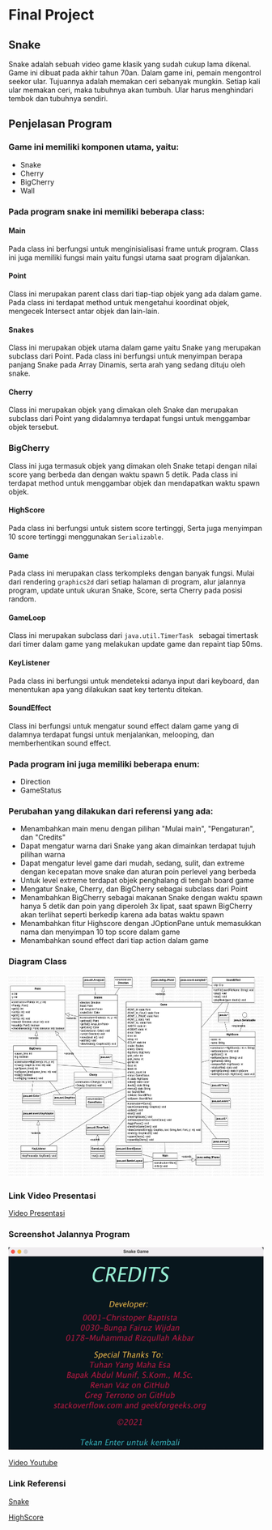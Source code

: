 # Final Project
## Snake
Snake adalah sebuah video game klasik yang sudah cukup lama dikenal. Game ini dibuat pada akhir tahun 70an. Dalam game ini, pemain mengontrol seekor ular. Tujuannya adalah memakan ceri sebanyak mungkin. Setiap kali ular memakan ceri, maka tubuhnya akan tumbuh. Ular harus menghindari tembok dan tubuhnya sendiri.
## Penjelasan Program
### Game ini memiliki komponen utama, yaitu:
* Snake
* Cherry
* BigCherry
* Wall

### Pada program snake ini memiliki beberapa class:
#### Main
Pada class ini berfungsi untuk menginisialisasi frame untuk program. Class ini juga memiliki fungsi main yaitu fungsi utama saat program dijalankan.
#### Point
Class ini merupakan parent class dari tiap-tiap objek yang ada dalam game. Pada class ini terdapat method untuk mengetahui koordinat objek, mengecek Intersect antar objek dan lain-lain.
#### Snakes
Class ini merupakan objek utama dalam game yaitu Snake yang merupakan subclass dari Point. Pada class ini berfungsi untuk menyimpan berapa panjang Snake pada Array Dinamis, serta arah yang sedang dituju oleh snake.
#### Cherry
Class ini merupakan objek yang dimakan oleh Snake dan merupakan subclass dari Point yang didalamnya terdapat fungsi untuk menggambar objek tersebut.
### BigCherry
Class ini juga termasuk objek yang dimakan oleh Snake tetapi dengan nilai score yang berbeda dan dengan waktu spawn 5 detik. Pada class ini terdapat method untuk menggambar objek dan mendapatkan waktu spawn objek.
#### HighScore
Pada class ini berfungsi untuk sistem score tertinggi, Serta juga menyimpan 10 score tertinggi menggunakan `Serializable`.
#### Game
Pada class ini merupakan class terkompleks dengan banyak fungsi. Mulai dari rendering `graphics2d` dari setiap halaman di program, alur jalannya program, update untuk ukuran Snake, Score, serta Cherry pada posisi random.
#### GameLoop
Class ini merupakan subclass dari `java.util.TimerTask ` sebagai timertask dari timer dalam game yang melakukan update game dan repaint tiap 50ms.
#### KeyListener
Pada class ini berfungsi untuk mendeteksi adanya input dari keyboard, dan menentukan apa yang dilakukan saat key tertentu ditekan.
#### SoundEffect
Class ini berfungsi untuk mengatur sound effect dalam game yang di dalamnya terdapat fungsi untuk menjalankan, melooping, dan memberhentikan sound effect.

### Pada program ini juga memiliki beberapa enum:
* Direction
* GameStatus

### Perubahan yang dilakukan dari referensi yang ada:
* Menambahkan main menu dengan pilihan "Mulai main", "Pengaturan", dan "Credits"
* Dapat mengatur warna dari Snake yang akan dimainkan terdapat tujuh pilihan warna
* Dapat mengatur level game dari mudah, sedang, sulit, dan extreme dengan kecepatan move snake dan aturan poin perlevel yang berbeda
* Untuk level extreme terdapat objek penghalang di tengah board game
* Mengatur Snake, Cherry, dan BigCherry sebagai subclass dari Point
* Menambahkan BigCherry sebagai makanan Snake dengan waktu spawn hanya 5 detik dan poin yang diperoleh 3x lipat, saat spawn BigCherry akan terlihat seperti berkedip karena ada batas waktu spawn
* Menambahkan fitur Highscore dengan JOptionPane untuk memasukkan nama dan menyimpan 10 top score dalam game
* Menambahkan sound effect dari tiap action dalam game

### Diagram Class

<img height="400px" alt="Diagram" src="READMEAssets/SnakeDiagram.jpg">

### Link Video Presentasi

[Video Presentasi](https://youtu.be/S40It3yBGBQ)

### Screenshot Jalannya Program

<img height="400px" alt="DemoApp" src="READMEAssets/DemoAppSnake.gif">

[Video Youtube](https://youtu.be/QI636MWKgyU)

### Link Referensi
[Snake](https://github.com/renanpvaz/java-snake)

[HighScore](https://github.com/gterrono/tetris/tree/master/src)

